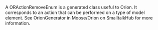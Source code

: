A ORActionRemoveEnum is a generated class useful to Orion. It corresponds to an action that can be performed on a type of model element. See OrionGenerator in Moose/Orion on SmalltalkHub for more information.